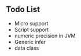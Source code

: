 

## Todo List ##

- Micro support
- Script support
- numeric precision in JVM
- Generic infer
- data class

